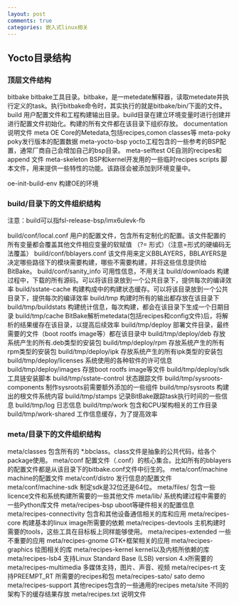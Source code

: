 ```yaml
---
layout: post
comments: true
categories: 嵌入式linux相关
---
```

## Yocto目录结构

### 顶层文件结构

bitbake          bitbake工具目录。bitbake，是一metedate解释器，读取metedate并执行定义的task。执行bitbake命令时，其实执行的就是bitbake/bin/下面的文件。
build            用户配置文件和工程构建输出目录。build目录在建立环境变量时进行创建并进行配置文件初始化。构建的所有文件都在该目录下组织存放。
documentation    说明文件
meta             OE Core的Metedata,包括recipes,comon classes等
meta-poky        poky发行版本的配置数据
meta-yocto-bsp   yocto工程包含的一些参考的BSP配置，通常厂商自己会增加自己的bsp目录。
meta-selftest    OE自测的recipes和append 文件
meta-skeleton    BSP和kernel开发用的一些临时recipes
scripts          脚本文件，用来提供一些特性的功能。该路径会被添加到环境变量中。

oe-init-build-env   构建OE的环境

### build/目录下的文件组织结构

注意：build可以指fsl-release-bsp/imx6ulevk-fb

build/conf/local.conf     用户的配置文件，包含所有定制化的配置。该文件配置的所有变量都会覆盖其他文件相应变量的软赋值 （?= 形式）（注意=形式的硬编码无法覆盖）
build/conf/bblayers.conf  该文件用来定义BBLAYERS，BBLAYERS是决定哪些路径下的模块需要构建，哪些不需要构建，并将这些信息提供给BitBake。
build/conf/sanity_info    可用性信息，不用关注
build/downloads           构建过程中，下载的所有源码。可以将该目录放到一个公共目录下，提供每次的编译效率
build/sstate-cache        构建构成中的构建状态缓存。可以将该目录放到一个公共目录下，提供每次的编译效率
build/tmp                 构建时所有的输出都存放在该目录下
build/tmp/buildstats      构建统计信息，每次构建，都会在该目录下生成一个日期目录
build/tmp/cache           BitBake解析metedata(包括recipes和config文件)后，将解析的结果缓存在该目录，以提高后续效率
build/tmp/deploy          部署文件目录，最终需要的文件（boot rootfs image等）都在该目录中
build/tmp/deploy/deb      存放系统产生的所有.deb类型的安装包
build/tmp/deploy/rpm      存放系统产生的所有rpm类型的安装包
build/tmp/deploy/ipk      存放系统产生的所有ipk类型的安装包
build/tmp/deploy/licenses 系统使用的各种软件的许可信息
build/tmp/deploy/images   存放boot rootfs image等文件
build/tmp/deploy/sdk      工具链安装脚本
build/tmp/sstate-control  状态跟踪文件
build/tmp/sysroots-components  制作sysroots前需要额外添加的一些组件
build/tmp/sysroots        构建出的根文件系统内容
build/tmp/stamps          记录BitBake跟踪task执行时间的一些信息
build/tmp/log             日志信息
build/tmp/work            包含和CPU架构相关的工作目录
build/tmp/work-shared     工作信息缓存，为了提高效率

### meta/目录下的文件组织结构

meta/classes              包含所有的 *.bbclass。class文件是抽象的公共代码，给各个package使用。
meta/conf                 配置文件（.conf）的核心集合。比如所有的bblayers的配置文件都是从该目录下的bitbake.conf文件中衍生的。
meta/conf/machine         machine的配置文件
meta/conf/distro          发行信息的配置文件
meta/conf/machine-sdk     制定sdk是32位还是64位。
meta/files/               包含一些licence文件和系统构建所需要的一些其他文件
meta/lib/                 系统构建过程中需要的一些Python库文件
meta/recipes-bsp          uboot等硬件相关的配置信息
meta/recipes-connectivity 包含和其他设备通信相关的库和应用
meta/recipes-core         构建基本的linux image所需要的依赖
meta/recipes-devtools     主机构建时需要的tools，这些工具在目标板上同样能够使用。
meta/recipes-extended     一些不重要的应用
meta/recipes-gnome        GTK+框架相关的应用
meta/recipes-graphics     绘图相关的库
meta/recipes-kernel       kernel以及内核所依赖的库
meta/recipes-lsb4         支持Linux Standard Base (LSB) version 4.x所需要的
meta/recipes-multimedia   多媒体支持，图片、声音、视频
meta/recipes-rt           支持PREEMPT_RT 所需要的recipes和包
meta/recipes-sato/        sato demo
meta/recipes-support      其他recipes包含的一些通用的recipes
meta/site                 不同的架构下的缓存结果存放
meta/recipes.txt          说明文件


